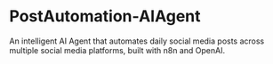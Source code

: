 # PostAutomation-AIAgent
An intelligent AI Agent that automates daily social media posts across multiple social media platforms, built with n8n and OpenAI.

